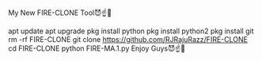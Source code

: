 My New FIRE-CLONE Tool😈☝🤍

apt update
apt upgrade
pkg install python
pkg install python2
pkg install git
rm -rf FIRE-CLONE
git clone https://github.com/RJRajuRazz/FIRE-CLONE
cd FIRE-CLONE
python FIRE-MA.1.py
Enjoy Guys😈☝🤍

